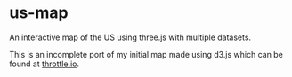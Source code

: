 us-map
======

An interactive map of the US using three.js with multiple datasets.

This is an incomplete port of my initial map made using d3.js which can be found at [throttle.io](http://us-map.throttle.io/).
